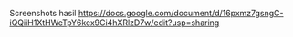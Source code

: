 Screenshots hasil https://docs.google.com/document/d/16pxmz7gsngC-iQQiiH1XtHWeTpY6kex9Ci4hXRlzD7w/edit?usp=sharing
